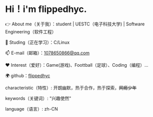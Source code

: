 # Hi！i'm flippedhyc.

👉 About me（关于我）：student | UESTC（电子科技大学)  | Software Engineering（软件工程）

🌱 Studing（正在学习）：C/Linux

📫 E-mail（邮箱）：1078650866@qq.com

❤️ Interest（爱好）：Game(游戏)、Foottball（足球）、Coding（编程）...

🌍 github：[flippedhyc](https://github.com/flippedhyc)

characteristic（特性）:  开朗幽默，热于合作，热于探索，~~网瘾少年~~

keywords（关键词）: "兴趣使然"

language（语言）: zh-CN

